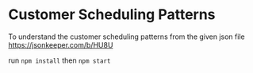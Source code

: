 # Customer Scheduling Patterns

To understand the customer scheduling patterns from the given json file
https://jsonkeeper.com/b/HU8U

run `npm install` then `npm start`
